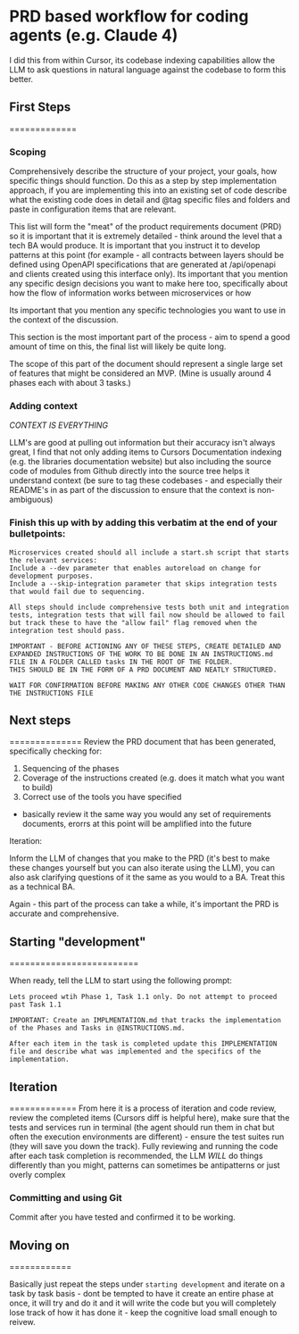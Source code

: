 # PRD based workflow for coding agents (e.g. Claude 4)

I did this from within Cursor, its codebase indexing capabilities allow the LLM to ask questions in natural language against the codebase to form this better.

## First Steps
=============

### Scoping
Comprehensively describe the structure of your project, your goals, how specific things should function.
Do this as a step by step implementation approach, if you are implementing this into an existing set of code describe what the existing code does in detail and @tag specific files and folders and paste in configuration items that are relevant.

This list will form the "meat" of the product requirements document (PRD) so it is important that it is extremely detailed - think around the level that a tech BA would produce.
It is important that you instruct it to develop patterns at this point (for example - all contracts between layers should be defined using OpenAPI specifications that are generated at /api/openapi and clients created using this interface only). Its important that you mention any specific design decisions you want to make here too, specifically about how the flow of information works between microservices or how 

Its important that you mention any specific technologies you want to use in the context of the discussion.

This section is the most important part of the process - aim to spend a good amount of time on this, the final list will likely be quite long.

The scope of this part of the document should represent a single large set of features that might be considered an MVP. (Mine is usually around 4 phases each with about 3 tasks.)

### Adding context

*CONTEXT IS EVERYTHING*

LLM's are good at pulling out information but their accuracy isn't always great, I find that not only adding items to Cursors Documentation indexing (e.g. the libraries documentation website) but also including the source code of modules from Github directly into the source tree helps it understand context (be sure to tag these codebases - and especially their README's in as part of the discussion to ensure that the context is non-ambiguous)


### Finish this up with by adding this verbatim at the end of your bulletpoints:

```
Microservices created should all include a start.sh script that starts the relevant services:
Include a --dev parameter that enables autoreload on change for development purposes.
Include a --skip-integration parameter that skips integration tests that would fail due to sequencing.

All steps should include comprehensive tests both unit and integration tests, integration tests that will fail now should be allowed to fail but track these to have the "allow fail" flag removed when the integration test should pass.

IMPORTANT - BEFORE ACTIONING ANY OF THESE STEPS, CREATE DETAILED AND EXPANDED INSTRUCTIONS OF THE WORK TO BE DONE IN AN INSTRUCTIONS.md FILE IN A FOLDER CALLED tasks IN THE ROOT OF THE FOLDER.
THIS SHOULD BE IN THE FORM OF A PRD DOCUMENT AND NEATLY STRUCTURED.

WAIT FOR CONFIRMATION BEFORE MAKING ANY OTHER CODE CHANGES OTHER THAN THE INSTRUCTIONS FILE
```


## Next steps
==============
Review the PRD document that has been generated, specifically checking for:
1. Sequencing of the phases
2. Coverage of the instructions created (e.g. does it match what you want to build)
3. Correct use of the tools you have specified
- basically review it the same way you would any set of requirements documents, erorrs at this point will be amplified into the future

Iteration:

Inform the LLM of changes that you make to the PRD (it's best to make these changes yourself but you can also iterate using the LLM), you can also ask clarifying questions of it the same as you would to a BA.
Treat this as a technical BA.

Again - this part of the process can take a while, it's important the PRD is accurate and comprehensive.


## Starting "development"
=========================

When ready, tell the LLM to start using the following prompt:


```
Lets proceed wtih Phase 1, Task 1.1 only. Do not attempt to proceed past Task 1.1

IMPORTANT: Create an IMPLMENTATION.md that tracks the implementation of the Phases and Tasks in @INSTRUCTIONS.md.

After each item in the task is completed update this IMPLEMENTATION file and describe what was implemented and the specifics of the implementation.
```

## Iteration
=============
From here it is a process of iteration and code review, review the completed items (Cursors diff is helpful here), make sure that the tests and services run in terminal (the agent should run them in chat but often the execution environments are different) - ensure the test suites run (they will save you down the track).
Fully reviewing and running the code after each task completion is recommended, the LLM *WILL* do things differently than you might, patterns can sometimes be antipatterns or just overly complex

### Committing and using Git
Commit after you have tested and confirmed it to be working.

## Moving on
============

Basically just repeat the steps under `starting development` and iterate on a task by task basis - dont be tempted to have it create an entire phase at once, it will try and do it and it will write the code but you will completely lose track of how it has done it - keep the cognitive load small enough to reivew.

